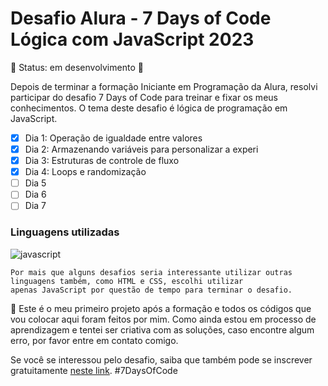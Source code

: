 # Desafio Alura - 7 Days of Code Lógica com JavaScript 2023

:construction: Status: em desenvolvimento :construction:


Depois de terminar a formação Iniciante em Programação da Alura, resolvi participar do desafio 7 Days of Code para treinar e fixar os meus conhecimentos. O tema deste desafio é lógica de programação em JavaScript.


- [X] Dia 1: Operação de igualdade entre valores
- [X] Dia 2: Armazenando variáveis para personalizar a experi
- [X] Dia 3: Estruturas de controle de fluxo
- [X] Dia 4: Loops e randomização
- [ ] Dia 5
- [ ] Dia 6
- [ ] Dia 7

### Linguagens utilizadas

![javascript](https://img.shields.io/badge/JavaScript-F7DF1E?style=for-the-badge&logo=javascript&logoColor=black)  

```
Por mais que alguns desafios seria interessante utilizar outras linguagens também, como HTML e CSS, escolhi utilizar 
apenas JavaScript por questão de tempo para terminar o desafio.
```


:beginner: Este é o meu primeiro projeto após a formação e todos os códigos que vou colocar aqui foram feitos por mim. Como ainda estou em processo de aprendizagem e tentei ser criativa com as soluções, caso encontre algum erro, por favor entre em contato comigo.  


Se você se interessou pelo desafio, saiba que também pode se inscrever gratuitamente [neste link](https://7daysofcode.io/matricula/logica-programacao).
#7DaysOfCode
